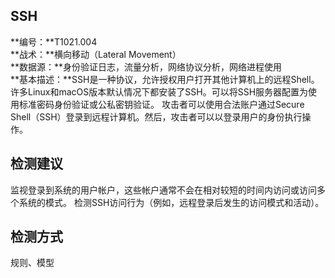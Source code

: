 ## SSH  
**编号：**T1021.004  
**战术：**横向移动（Lateral Movement）  
**数据源：**身份验证日志，流量分析，网络协议分析，网络进程使用  
**基本描述：**SSH是一种协议，允许授权用户打开其他计算机上的远程Shell。许多Linux和macOS版本默认情况下都安装了SSH。可以将SSH服务器配置为使用标准密码身份验证或公私密钥验证。
攻击者可以使用合法账户通过Secure Shell（SSH）登录到远程计算机。然后，攻击者可以以登录用户的身份执行操作。  
## 检测建议  
监视登录到系统的用户帐户，这些帐户通常不会在相对较短的时间内访问或访问多个系统的模式。
检测SSH访问行为（例如，远程登录后发生的访问模式和活动）。  
## 检测方式  
规则、模型